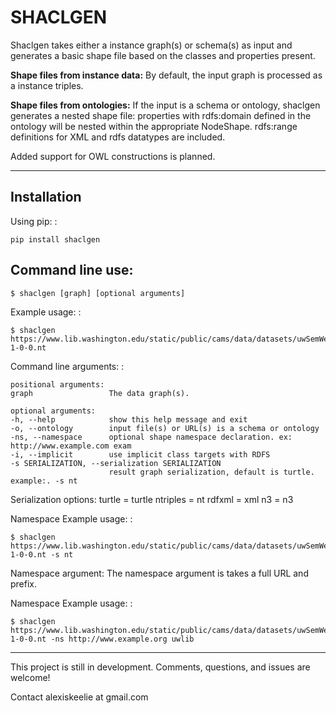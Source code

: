 SHACLGEN
========

Shaclgen takes either a instance graph(s) or schema(s) as input and
generates a basic shape file based on the classes and properties
present.

**Shape files from instance data:** By default, the input graph is
processed as a instance triples. 

**Shape files from ontologies:** If the input is a schema or ontology,
shaclgen generates a nested shape file: properties with rdfs:domain
defined in the ontology will be nested within the appropriate NodeShape.
rdfs:range definitions for XML and rdfs datatypes are included.

       
        
Added support for OWL constructions is planned.


 
    
    

* * * * *

Installation
------------

Using pip: :

    pip install shaclgen


Command line use:
-----------------

    $ shaclgen [graph] [optional arguments]

Example usage: :

    $ shaclgen https://www.lib.washington.edu/static/public/cams/data/datasets/uwSemWebParts/webResource-1-0-0.nt 

Command line arguments: :

    positional arguments:
    graph                 The data graph(s).

    optional arguments:
    -h, --help            show this help message and exit
    -o, --ontology        input file(s) or URL(s) is a schema or ontology
    -ns, --namespace      optional shape namespace declaration. ex: http://www.example.com exam
    -i, --implicit        use implicit class targets with RDFS
    -s SERIALIZATION, --serialization SERIALIZATION
                          result graph serialization, default is turtle. example:. -s nt

Serialization options:
        turtle = turtle
        ntriples = nt
        rdfxml = xml
        n3 = n3

Namespace Example usage: :

    $ shaclgen https://www.lib.washington.edu/static/public/cams/data/datasets/uwSemWebParts/webResource-1-0-0.nt -s nt

        
Namespace argument:
    The namespace argument is takes a full URL and prefix.

Namespace Example usage: :

    $ shaclgen https://www.lib.washington.edu/static/public/cams/data/datasets/uwSemWebParts/webResource-1-0-0.nt -ns http://www.example.org uwlib


* * * * *

This project is still in development. Comments, questions, and issues
are welcome!

Contact alexiskeelie at gmail.com
